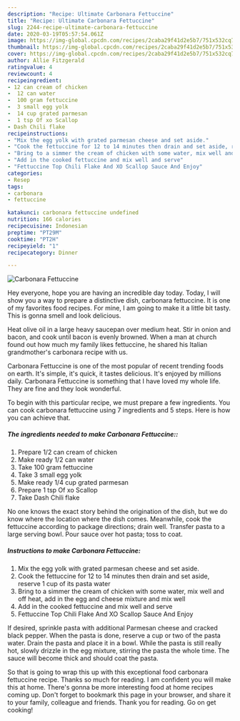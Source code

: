 ```yaml
---
description: "Recipe: Ultimate Carbonara Fettuccine"
title: "Recipe: Ultimate Carbonara Fettuccine"
slug: 2244-recipe-ultimate-carbonara-fettuccine
date: 2020-03-19T05:57:54.061Z
image: https://img-global.cpcdn.com/recipes/2caba29f41d2e5b7/751x532cq70/carbonara-fettuccine-recipe-main-photo.jpg
thumbnail: https://img-global.cpcdn.com/recipes/2caba29f41d2e5b7/751x532cq70/carbonara-fettuccine-recipe-main-photo.jpg
cover: https://img-global.cpcdn.com/recipes/2caba29f41d2e5b7/751x532cq70/carbonara-fettuccine-recipe-main-photo.jpg
author: Allie Fitzgerald
ratingvalue: 4
reviewcount: 4
recipeingredient:
- 12 can cream of chicken
-  12 can water
-  100 gram fettuccine
-  3 small egg yolk
-  14 cup grated parmesan
-  1 tsp Of xo Scallop
- Dash Chili flake
recipeinstructions:
- "Mix the egg yolk with grated parmesan cheese and set aside."
- "Cook the fettuccine for 12 to 14 minutes then drain and set aside, reserve 1 cup of its pasta water"
- "Bring to a simmer the cream of chicken with some water, mix well and off heat, add in the egg and cheese mixture and mix well"
- "Add in the cooked fettuccine and mix well and serve"
- "Fettuccine Top Chili Flake And XO Scallop Sauce And Enjoy"
categories:
- Resep
tags:
- carbonara
- fettuccine

katakunci: carbonara fettuccine undefined
nutrition: 166 calories
recipecuisine: Indonesian
preptime: "PT29M"
cooktime: "PT2H"
recipeyield: "1"
recipecategory: Dinner

---
```



![Carbonara Fettuccine](https://img-global.cpcdn.com/recipes/2caba29f41d2e5b7/751x532cq70/carbonara-fettuccine-recipe-main-photo.jpg)

Hey everyone, hope you are having an incredible day today. Today, I will show you a way to prepare a distinctive dish, carbonara fettuccine. It is one of my favorites food recipes. For mine, I am going to make it a little bit tasty. This is gonna smell and look delicious.

Heat olive oil in a large heavy saucepan over medium heat. Stir in onion and bacon, and cook until bacon is evenly browned. When a man at church found out how much my family likes fettuccine, he shared his Italian grandmother&#39;s carbonara recipe with us.

Carbonara Fettuccine is one of the most popular of recent trending foods on earth. It's simple, it's quick, it tastes delicious. It's enjoyed by millions daily. Carbonara Fettuccine is something that I have loved my whole life. They are fine and they look wonderful.


To begin with this particular recipe, we must prepare a few ingredients. You can cook carbonara fettuccine using 7 ingredients and 5 steps. Here is how you can achieve that.

##### The ingredients needed to make Carbonara Fettuccine::

1. Prepare 1/2 can cream of chicken
1. Make ready  1/2 can water
1. Take  100 gram fettuccine
1. Take  3 small egg yolk
1. Make ready  1/4 cup grated parmesan
1. Prepare  1 tsp Of xo Scallop
1. Take Dash Chili flake


No one knows the exact story behind the origination of the dish, but we do know where the location where the dish comes. Meanwhile, cook the fettuccine according to package directions; drain well. Transfer pasta to a large serving bowl. Pour sauce over hot pasta; toss to coat. 

##### Instructions to make Carbonara Fettuccine:

1. Mix the egg yolk with grated parmesan cheese and set aside.
1. Cook the fettuccine for 12 to 14 minutes then drain and set aside, reserve 1 cup of its pasta water
1. Bring to a simmer the cream of chicken with some water, mix well and off heat, add in the egg and cheese mixture and mix well
1. Add in the cooked fettuccine and mix well and serve
1. Fettuccine Top Chili Flake And XO Scallop Sauce And Enjoy


If desired, sprinkle pasta with additional Parmesan cheese and cracked black pepper. When the pasta is done, reserve a cup or two of the pasta water. Drain the pasta and place it in a bowl. While the pasta is still really hot, slowly drizzle in the egg mixture, stirring the pasta the whole time. The sauce will become thick and should coat the pasta. 

So that is going to wrap this up with this exceptional food carbonara fettuccine recipe. Thanks so much for reading. I am confident you will make this at home. There's gonna be more interesting food at home recipes coming up. Don't forget to bookmark this page in your browser, and share it to your family, colleague and friends. Thank you for reading. Go on get cooking!
